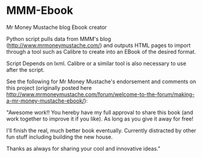 MMM-Ebook
=========

Mr Money Mustache blog Ebook creator

Python script pulls data from MMM's blog (http://www.mrmoneymustache.com/) and outputs HTML pages to import through a tool such as Calibre to create into an EBook of the desired format.

Script Depends on lxml. Calibre or a similar tool is also necessary to use after the script.

See the following for Mr Money Mustache's endorsement and comments on this project (originally posted here http://www.mrmoneymustache.com/forum/welcome-to-the-forum/making-a-mr-money-mustache-ebook/):

"Awesome work!! You hereby have my full approval to share this book (and work together to improve it if you like). As long as you give it away for free!

I'll finish the real, much better book eventually. Currently distracted by other fun stuff including building the new house.

Thanks as always for sharing your cool and innovative ideas."

